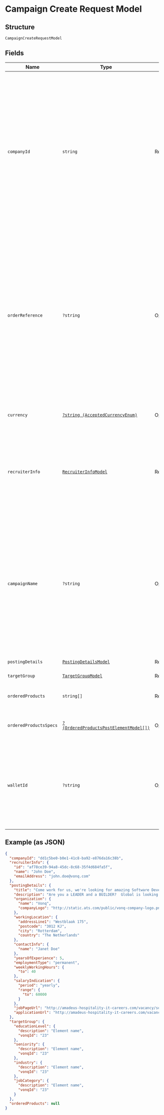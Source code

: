 
# Campaign Create Request Model

## Structure

`CampaignCreateRequestModel`

## Fields

| Name | Type | Tags | Description | Getter | Setter |
|  --- | --- | --- | --- | --- | --- |
| `companyId` | `string` | Required | A vendor-related unique identification for the Company that's making the order. Doesn't affect the<br>order process at all, but provides a method for later filtering by this identification. It's also<br>used when creating a unified report of Campaign orders made in a period of time. | getCompanyId(): string | setCompanyId(string companyId): void |
| `orderReference` | `?string` | Optional | A vendor-related Reference number for the order. This could be a PO number or an Invoice number.<br>Doesn't affect the order process at all, but provides a way for the ATS to identify the specific<br>order for their internal billing process<br>Maximum length of this field is 80 symbols | getOrderReference(): ?string | setOrderReference(?string orderReference): void |
| `currency` | [`?string (AcceptedCurrencyEnum)`](../../doc/models/accepted-currency-enum.md) | Optional | An ISO 4217 code for a currency to use for order invoicing. | getCurrency(): ?string | setCurrency(?string currency): void |
| `recruiterInfo` | [`RecruiterInfoModel`](../../doc/models/recruiter-info-model.md) | Required | Recruiter is the user creating the campaign and you may want to use this to provide filtering by recruiter for groups sharing an account. | getRecruiterInfo(): RecruiterInfoModel | setRecruiterInfo(RecruiterInfoModel recruiterInfo): void |
| `campaignName` | `?string` | Optional | Campaign name as it's going to be listed. Doesn't have to resemble the Posting Title.<br>For example, the Campaign name could be **Software Development Manager** while the Posting<br>title could be **Want to lead a Team of Software Developers? Join us** | getCampaignName(): ?string | setCampaignName(?string campaignName): void |
| `postingDetails` | [`PostingDetailsModel`](../../doc/models/posting-details-model.md) | Required | - | getPostingDetails(): PostingDetailsModel | setPostingDetails(PostingDetailsModel postingDetails): void |
| `targetGroup` | [`TargetGroupModel`](../../doc/models/target-group-model.md) | Required | - | getTargetGroup(): TargetGroupModel | setTargetGroup(TargetGroupModel targetGroup): void |
| `orderedProducts` | `string[]` | Required | A list of the Products selected by the user. | getOrderedProducts(): array | setOrderedProducts(array orderedProducts): void |
| `orderedProductsSpecs` | [`?(OrderedProductsPostElementModel[])`](../../doc/models/ordered-products-post-element-model.md) | Optional | Specification object for some of the ordered products | getOrderedProductsSpecs(): ?array | setOrderedProductsSpecs(?array orderedProductsSpecs): void |
| `walletId` | `?string` | Optional | Required if you have HAPI Payments enabled. Do not include otherwise. Please contact VONQ partnerships team to enable this feature. | getWalletId(): ?string | setWalletId(?string walletId): void |

## Example (as JSON)

```json
{
  "companyId": "dd1c5be0-b0e1-41c8-ba92-e876da16c38b",
  "recruiterInfo": {
    "id": "af78ce39-94a8-45dc-8c68-35f4d684fa5f",
    "name": "John Doe",
    "emailAddress": "john.doe@vonq.com"
  },
  "postingDetails": {
    "title": "Come work for us, we're looking for amazing Software Developers",
    "description": "Are you a LEADER and a BUILDER?  Global is looking for individuals who are dynamic, sales-oriented, and who want to control their destiny.  With a full training programme and consistent support, Global will provide you with the tools to excel in this very lucrative business.",
    "organization": {
      "name": "Vonq",
      "companyLogo": "http://static.ats.com/public/vonq-company-logo.png"
    },
    "workingLocation": {
      "addressLine1": "Westblaak 175",
      "postcode": "3012 KJ",
      "city": "Rotterdam",
      "country": "The Netherlands"
    },
    "contactInfo": {
      "name": "Janet Doe"
    },
    "yearsOfExperience": 5,
    "employmentType": "permanent",
    "weeklyWorkingHours": {
      "to": 40
    },
    "salaryIndication": {
      "period": "yearly",
      "range": {
        "to": 60000
      }
    },
    "jobPageUrl": "http://amadeus-hospitality-it-careers.com/vacancy/software-development-manager-breda",
    "applicationUrl": "http://amadeus-hospitality-it-careers.com/vacancy/software-development-manager-breda/apply"
  },
  "targetGroup": {
    "educationLevel": {
      "description": "Element name",
      "vonqId": "23"
    },
    "seniority": {
      "description": "Element name",
      "vonqId": "23"
    },
    "industry": {
      "description": "Element name",
      "vonqId": "23"
    },
    "jobCategory": {
      "description": "Element name",
      "vonqId": "23"
    }
  },
  "orderedProducts": null
}
```

